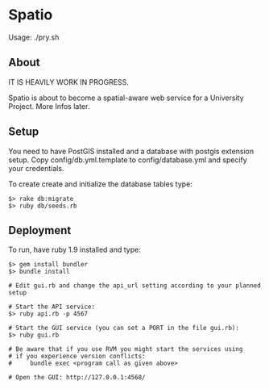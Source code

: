 Spatio
======
Usage: ./pry.sh

About
-----
IT IS HEAVILY WORK IN PROGRESS.

Spatio is about to become a spatial-aware web service for a University Project. More Infos later.

Setup
-----
You need to have PostGIS installed and a database with postgis extension setup.
Copy config/db.yml.template to config/database.yml and specify your
credentials.

To create create and initialize the database tables type:
```
$> rake db:migrate
$> ruby db/seeds.rb
```

Deployment
----------

To run, have ruby 1.9 installed and type:
```
$> gem install bundler
$> bundle install

# Edit gui.rb and change the api_url setting according to your planned setup

# Start the API service:
$> ruby api.rb -p 4567

# Start the GUI service (you can set a PORT in the file gui.rb):
$> ruby gui.rb

# Be aware that if you use RVM you might start the services using
# if you experience version conflicts:
#     bundle exec <program call as given above>

# Open the GUI: http://127.0.0.1:4568/
```
